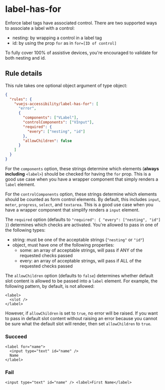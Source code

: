# label-has-for

Enforce label tags have associated control. There are two supported ways to associate a label with a control:

- nesting: by wrapping a control in a label tag
- id: by using the prop `for` as in `for=[ID of control]`

To fully cover 100% of assistive devices, you're encouraged to validate for both nesting and id.

## Rule details

This rule takes one optional object argument of type object:

```json
{
  "rules": {
    "vuejs-accessibility/label-has-for": [
      "error",
      {
        "components": ["VLabel"],
        "controlComponents": ["VInput"],
        "required": {
          "every": ["nesting", "id"]
        },
        "allowChildren": false
      }
    ]
  }
}
```

For the `components` option, these strings determine which elements (**always including** `<label>`) should be checked for having the `for` prop. This is a good use case when you have a wrapper component that simply renders a `label` element.

For the `controlComponents` option, these strings determine which elements should be counted as form control elements. By default, this includes `input`, `meter`, `progress`, `select`, and `textarea`. This is a good use case when you have a wrapper component that simplify renders a `input` element.

The `required` option (defaults to `"required": { "every": ["nesting", "id"] }`) determines which checks are activated. You're allowed to pass in one of the following types:

- string: must be one of the acceptable strings (`"nesting"` or `"id"`)
- object, must have one of the following properties:
  - some: an array of acceptable strings, will pass if ANY of the requested checks passed
  - every: an array of acceptable strings, will pass if ALL of the requested checks passed

The `allowChildren` option (defaults to `false`) determines whether default slot content is allowed to be passed into a `label` element. For example, the following pattern, by default, is not allowed:

```vue
<label>
  <slot />
</label>
```

However, if `allowChildren` is set to `true`, no error will be raised. If you want to pass in default slot content without raising an error because you cannot be sure what the default slot will render, then set `allowChildren` to `true`.

### Succeed

```vue
<label for="name">
  <input type="text" id="name" />
  Name
</label>
```

### Fail

```vue
<input type="text" id="name" /> <label>First Name</label>
```
